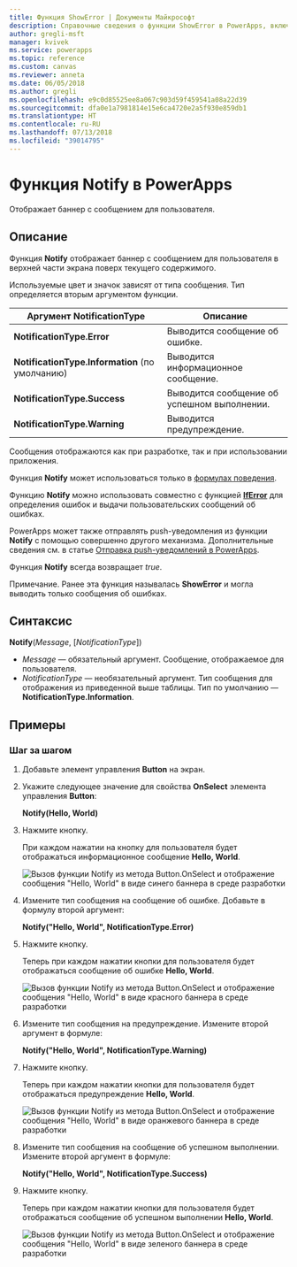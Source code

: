 ```yaml
---
title: Функция ShowError | Документы Майкрософт
description: Справочные сведения о функции ShowError в PowerApps, включая описание синтаксиса и примеры
author: gregli-msft
manager: kvivek
ms.service: powerapps
ms.topic: reference
ms.custom: canvas
ms.reviewer: anneta
ms.date: 06/05/2018
ms.author: gregli
ms.openlocfilehash: e9c0d85525ee8a067c903d59f459541a08a22d39
ms.sourcegitcommit: dfa0e1a7981814e15e6ca4720e2a5f930e859db1
ms.translationtype: HT
ms.contentlocale: ru-RU
ms.lasthandoff: 07/13/2018
ms.locfileid: "39014795"
---
```

# <a name="notify-function-in-powerapps"></a>Функция Notify в PowerApps
Отображает баннер с сообщением для пользователя.

## <a name="description"></a>Описание
Функция **Notify** отображает баннер с сообщением для пользователя в верхней части экрана поверх текущего содержимого.  

Используемые цвет и значок зависят от типа сообщения.   Тип определяется вторым аргументом функции.

| Аргумент NotificationType | Описание |
| --- | --- |
| **NotificationType.Error** | Выводится сообщение об ошибке. |
| **NotificationType.Information** (по умолчанию) | Выводится информационное сообщение.  |
| **NotificationType.Success** | Выводится сообщение об успешном выполнении. |
| **NotificationType.Warning** | Выводится предупреждение. |

Сообщения отображаются как при разработке, так и при использовании приложения.

Функция **Notify** может использоваться только в [формулах поведения](../working-with-formulas-in-depth.md).

Функцию **Notify** можно использовать совместно с функцией [**IfError**](function-iferror.md) для определения ошибок и выдачи пользовательских сообщений об ошибках.

PowerApps может также отправлять push-уведомления из функции **Notify** с помощью совершенно другого механизма.  Дополнительные сведения см. в статье [Отправка push-уведомлений в PowerApps](../add-notifications.md).

Функция **Notify** всегда возвращает *true*.

Примечание. Ранее эта функция называлась **ShowError** и могла выводить только сообщения об ошибках.

## <a name="syntax"></a>Синтаксис
**Notify**(*Message*, [*NotificationType*])

* *Message* — обязательный аргумент.  Сообщение, отображаемое для пользователя.
* *NotificationType* — необязательный аргумент.  Тип сообщения для отображения из приведенной выше таблицы.  Тип по умолчанию — **NotificationType.Information**.  

## <a name="examples"></a>Примеры

### <a name="step-by-step"></a>Шаг за шагом

1. Добавьте элемент управления **Button** на экран.

2. Укажите следующее значение для свойства **OnSelect** элемента управления **Button**:

    **Notify(Hello, World)**

3. Нажмите кнопку.  

    При каждом нажатии на кнопку для пользователя будет отображаться информационное сообщение **Hello, World**.

    ![Вызов функции Notify из метода Button.OnSelect и отображение сообщения "Hello, World" в виде синего баннера в среде разработки](media/function-showerror/hello-world.png)

4. Измените тип сообщения на сообщение об ошибке.  Добавьте в формулу второй аргумент:

    **Notify("Hello, World", NotificationType.Error)**

5. Нажмите кнопку.

    Теперь при каждом нажатии кнопки для пользователя будет отображаться сообщение об ошибке **Hello, World**.

    ![Вызов функции Notify из метода Button.OnSelect и отображение сообщения "Hello, World" в виде красного баннера в среде разработки](media/function-showerror/hello-world-error.png)

4. Измените тип сообщения на предупреждение.  Измените второй аргумент в формуле:

    **Notify("Hello, World", NotificationType.Warning)**

5. Нажмите кнопку.

    Теперь при каждом нажатии кнопки для пользователя будет отображаться предупреждение **Hello, World**.

    ![Вызов функции Notify из метода Button.OnSelect и отображение сообщения "Hello, World" в виде оранжевого баннера в среде разработки](media/function-showerror/hello-world-warning.png)

4. Измените тип сообщения на сообщение об успешном выполнении.  Измените второй аргумент в формуле:

    **Notify("Hello, World", NotificationType.Success)**

5. Нажмите кнопку.

    Теперь при каждом нажатии кнопки для пользователя будет отображаться сообщение об успешном выполнении **Hello, World**.

    ![Вызов функции Notify из метода Button.OnSelect и отображение сообщения "Hello, World" в виде зеленого баннера в среде разработки](media/function-showerror/hello-world-success.png)

